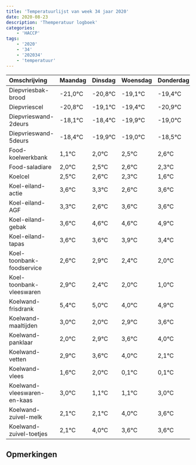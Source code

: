 ```yaml
---
title: 'Temperatuurlijst van week 34 jaar 2020'
date: 2020-08-23
description: 'Themperatuur logboek'
categories:
    - 'HACCP'
tags:
    - '2020'
    - '34'
    - '202034'
    - 'temperatuur'
---
```

|Omschrijving|Maandag|Dinsdag|Woensdag|Donderdag|Vrijdag|Zaterdag|Zondag|
|:---|:---|:---|:---|:---|:---|:---|:---|
|Diepvriesbak-brood|-21,0°C|-20,8°C|-19,1°C|-19,4°C|-20,9°C|-20,0°C|-19,5°C|
|Diepvriescel|-20,8°C|-19,1°C|-19,4°C|-20,9°C|-20,0°C|-19,5°C|-19,4°C|
|Diepvrieswand-2deurs|-18,1°C|-18,4°C|-19,9°C|-19,0°C|-18,5°C|-18,4°C|-18,7°C|
|Diepvrieswand-5deurs|-18,4°C|-19,9°C|-19,0°C|-18,5°C|-18,4°C|-18,7°C|-19,4°C|
|Food-koelwerkbank|1,1°C|2,0°C|2,5°C|2,6°C|2,3°C|1,6°C|2,6°C|
|Food-saladiare|2,0°C|2,5°C|2,6°C|2,3°C|1,6°C|2,6°C|2,6°C|
|Koelcel|2,5°C|2,6°C|2,3°C|1,6°C|2,6°C|2,6°C|2,9°C|
|Koel-eiland-actie|3,6°C|3,3°C|2,6°C|3,6°C|3,6°C|3,9°C|3,4°C|
|Koel-eiland-AGF|3,3°C|2,6°C|3,6°C|3,6°C|3,9°C|3,4°C|3,0°C|
|Koel-eiland-gebak|3,6°C|4,6°C|4,6°C|4,9°C|4,4°C|4,0°C|3,0°C|
|Koel-eiland-tapas|3,6°C|3,6°C|3,9°C|3,4°C|3,0°C|2,0°C|2,9°C|
|Koel-toonbank-foodservice|2,6°C|2,9°C|2,4°C|2,0°C|1,0°C|1,9°C|2,6°C|
|Koel-toonbank-vleeswaren|2,9°C|2,4°C|2,0°C|1,0°C|1,9°C|2,6°C|3,0°C|
|Koelwand-frisdrank|5,4°C|5,0°C|4,0°C|4,9°C|5,6°C|6,0°C|4,1°C|
|Koelwand-maaltijden|3,0°C|2,0°C|2,9°C|3,6°C|4,0°C|2,1°C|2,1°C|
|Koelwand-panklaar|2,0°C|2,9°C|3,6°C|4,0°C|2,1°C|2,1°C|4,0°C|
|Koelwand-vetten|2,9°C|3,6°C|4,0°C|2,1°C|2,1°C|4,0°C|3,6°C|
|Koelwand-vlees|1,6°C|2,0°C|0,1°C|0,1°C|2,0°C|1,6°C|1,6°C|
|Koelwand-vleeswaren-en-kaas|3,0°C|1,1°C|1,1°C|3,0°C|2,6°C|2,6°C|1,9°C|
|Koelwand-zuivel-melk|2,1°C|2,1°C|4,0°C|3,6°C|3,6°C|2,9°C|2,0°C|
|Koelwand-zuivel-toetjes|2,1°C|4,0°C|3,6°C|3,6°C|2,9°C|2,0°C|3,0°C|

## Opmerkingen


